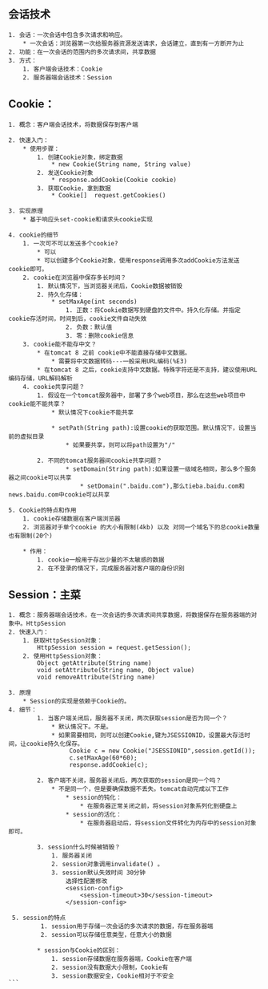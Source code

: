 ## 会话技术
	1. 会话：一次会话中包含多次请求和响应。
		* 一次会话：浏览器第一次给服务器资源发送请求，会话建立，直到有一方断开为止
	2. 功能：在一次会话的范围内的多次请求间，共享数据
	3. 方式：
		1. 客户端会话技术：Cookie
		2. 服务器端会话技术：Session


## Cookie：
	1. 概念：客户端会话技术，将数据保存到客户端
	
	2. 快速入门：
		* 使用步骤：
			1. 创建Cookie对象，绑定数据
				* new Cookie(String name, String value) 
			2. 发送Cookie对象
				* response.addCookie(Cookie cookie) 
			3. 获取Cookie，拿到数据
				* Cookie[]  request.getCookies()  
	
	3. 实现原理
		* 基于响应头set-cookie和请求头cookie实现
	
	4. cookie的细节
		1. 一次可不可以发送多个cookie?
			* 可以
			* 可以创建多个Cookie对象，使用response调用多次addCookie方法发送cookie即可。
		2. cookie在浏览器中保存多长时间？
			1. 默认情况下，当浏览器关闭后，Cookie数据被销毁
			2. 持久化存储：
				* setMaxAge(int seconds)
					1. 正数：将Cookie数据写到硬盘的文件中。持久化存储。并指定cookie存活时间，时间到后，cookie文件自动失效
					2. 负数：默认值
					3. 零：删除cookie信息
		3. cookie能不能存中文？
			* 在tomcat 8 之前 cookie中不能直接存储中文数据。
				* 需要将中文数据转码---一般采用URL编码(%E3)
			* 在tomcat 8 之后，cookie支持中文数据。特殊字符还是不支持，建议使用URL编码存储，URL解码解析
		4. cookie共享问题？
			1. 假设在一个tomcat服务器中，部署了多个web项目，那么在这些web项目中cookie能不能共享？
				* 默认情况下cookie不能共享
	
				* setPath(String path):设置cookie的获取范围。默认情况下，设置当前的虚拟目录
					* 如果要共享，则可以将path设置为"/"
					
			2. 不同的tomcat服务器间cookie共享问题？
					* setDomain(String path):如果设置一级域名相同，那么多个服务器之间cookie可以共享
						* setDomain(".baidu.com"),那么tieba.baidu.com和news.baidu.com中cookie可以共享
	
	5. Cookie的特点和作用
		1. cookie存储数据在客户端浏览器
		2. 浏览器对于单个cookie 的大小有限制(4kb) 以及 对同一个域名下的总cookie数量也有限制(20个)
	
		* 作用：
			1. cookie一般用于存出少量的不太敏感的数据
			2. 在不登录的情况下，完成服务器对客户端的身份识别



## Session：主菜
	1. 概念：服务器端会话技术，在一次会话的多次请求间共享数据，将数据保存在服务器端的对象中。HttpSession
	2. 快速入门：
		1. 获取HttpSession对象：
			HttpSession session = request.getSession();
		2. 使用HttpSession对象：
			Object getAttribute(String name)  
			void setAttribute(String name, Object value)
			void removeAttribute(String name)  
	
	3. 原理
		* Session的实现是依赖于Cookie的。
	4. 细节：
	        1. 当客户端关闭后，服务器不关闭，两次获取session是否为同一个？
	            * 默认情况下。不是。
	            * 如果需要相同，则可以创建Cookie,键为JSESSIONID，设置最大存活时间，让cookie持久化保存。
	                 Cookie c = new Cookie("JSESSIONID",session.getId());
	                 c.setMaxAge(60*60);
	                 response.addCookie(c);
	
	        2. 客户端不关闭，服务器关闭后，两次获取的session是同一个吗？
	            * 不是同一个，但是要确保数据不丢失。tomcat自动完成以下工作
	                * session的钝化：
	                    * 在服务器正常关闭之前，将session对象系列化到硬盘上
	                * session的活化：
	                    * 在服务器启动后，将session文件转化为内存中的session对象即可。
	
	        3. session什么时候被销毁？
	            1. 服务器关闭
	            2. session对象调用invalidate() 。
	            3. session默认失效时间 30分钟
	                选择性配置修改	
	                <session-config>
	                    <session-timeout>30</session-timeout>
	                </session-config>
	
	 5. session的特点
	         1. session用于存储一次会话的多次请求的数据，存在服务器端
	         2. session可以存储任意类型，任意大小的数据
	
	        * session与Cookie的区别：
	            1. session存储数据在服务器端，Cookie在客户端
	            2. session没有数据大小限制，Cookie有
	            3. session数据安全，Cookie相对于不安全
	```



